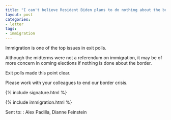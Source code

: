 ```yaml
---
title: "I can't believe Resident Biden plans to do nothing about the border"
layout: post
categories:
- letter
tags:
- immigration
---
```


Immigration is one of the top issues in exit polls.

Although the midterms were not a referendum on immigration, it may be of more concern in coming elections if nothing is done about the border.

Exit polls made this point clear.

Please work with your colleagues to end our border crisis.

{% include signature.html %}

{% include immigration.html %}

Sent to:
: Alex Padilla, Dianne Feinstein
